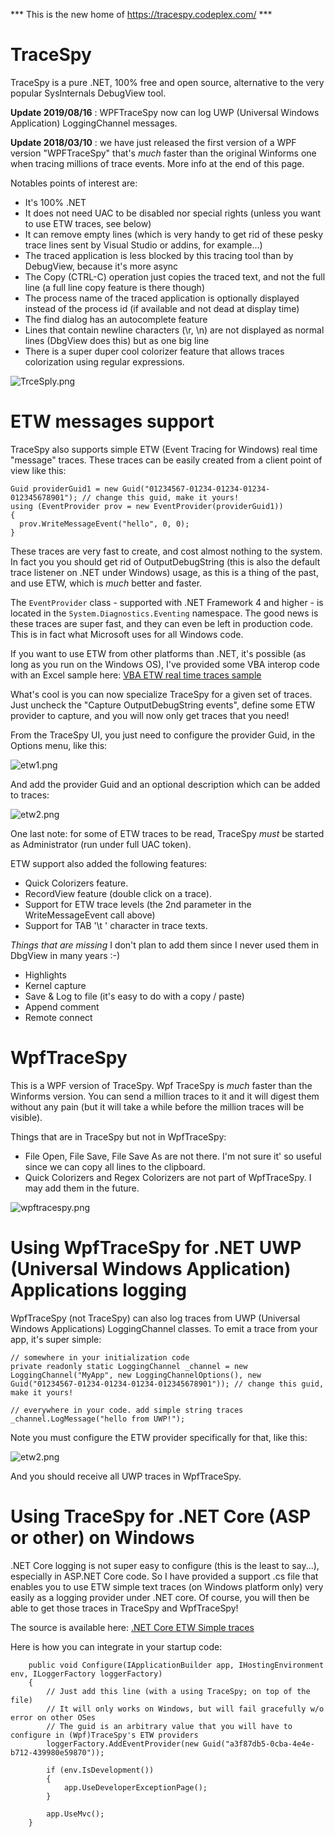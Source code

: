 *** This is the new home of https://tracespy.codeplex.com/ ***

# TraceSpy
TraceSpy is a pure .NET, 100% free and open source, alternative to the very popular SysInternals DebugView tool.

**Update 2019/08/16** : WPFTraceSpy now can log UWP (Universal Windows Application) LoggingChannel messages.

**Update 2018/03/10** : we have just released the first version of a WPF version "WPFTraceSpy" that's *much* faster than the original Winforms one when tracing millions of trace events. More info at the end of this page.

Notables points of interest are:

* It's 100% .NET
* It does not need UAC to be disabled nor special rights (unless you want to use ETW traces, see below)
* It can remove empty lines (which is very handy to get rid of these pesky trace lines sent by Visual Studio or addins, for example...)
* The traced application is less blocked by this tracing tool than by DebugView, because it's more async
* The Copy (CTRL-C) operation just copies the traced text, and not the full line (a full line copy feature is there though)
* The process name of the traced application is optionally displayed instead of the process id (if available and not dead at display  time)
* The find dialog has an autocomplete feature
* Lines that contain newline characters (\r, \n) are not displayed as normal lines (DbgView does this) but as one big line
* There is a super duper cool colorizer feature that allows traces colorization using regular expressions.

![TrceSply.png](doc/TrceSpy.PNG?raw=true)

# ETW messages support
TraceSpy also supports simple ETW (Event Tracing for Windows) real time "message" traces. These traces can be easily created from a client point of view like this:

```{{
Guid providerGuid1 = new Guid("01234567-01234-01234-01234-012345678901"); // change this guid, make it yours!
using (EventProvider prov = new EventProvider(providerGuid1))
{
  prov.WriteMessageEvent("hello", 0, 0);
}
```

These traces are very fast to create, and cost almost nothing to the system. In fact you you should get rid of OutputDebugString (this is also the default trace listener on .NET under Windows) usage, as this is a thing of the past, and use ETW, which is *much* better and faster.

The `EventProvider` class - supported with .NET Framework 4 and higher - is located in the `System.Diagnostics.Eventing` namespace. The good news is these traces are super fast, and they can even be left in production code. This is in fact what Microsoft uses for all Windows code.

If you want to use ETW from other platforms than .NET, it's possible (as long as you run on the Windows OS), I've provided some VBA interop code with an Excel sample here: [VBA ETW real time traces sample](vba) 

What's cool is you can now specialize TraceSpy for a given set of traces. Just uncheck the "Capture OutputDebugString events", define some ETW provider to capture, and you will now only get traces that you need!

From the TraceSpy UI, you just need to configure the provider Guid, in the Options menu, like this:

![etw1.png](doc/etw1.png?raw=true)

And add the provider Guid and an optional description which can be added to traces:

![etw2.png](doc/etw2.png?raw=true)

One last note: for some of ETW  traces to be read, TraceSpy *must* be started as Administrator (run under full UAC token).

ETW support also added the following features:

* Quick Colorizers feature.
* RecordView feature (double click on a trace).
* Support for ETW trace levels (the 2nd parameter in the WriteMessageEvent call above)
* Support for TAB '\t ' character in trace texts.

*Things that are missing* I don't plan to add them since I never used them in DbgView in many years :-)

* Highlights
* Kernel capture
* Save & Log to file (it's easy to do with a copy / paste)
* Append comment
* Remote connect

# WpfTraceSpy
This is a WPF version of TraceSpy. Wpf TraceSpy is *much* faster than the Winforms version. You can send a million traces to it and it will digest them without any pain (but it will take a while before the million traces will be visible).

Things that are in TraceSpy but not in WpfTraceSpy:
* File Open, File Save, File Save As are not there. I'm not sure it' so useful since we can copy all lines to the clipboard.
* Quick Colorizers and Regex Colorizers are not part of WpfTraceSpy. I may add them in the future.

![wpftracespy.png](doc/wpftracespy.png?raw=true)

# Using WpfTraceSpy for .NET UWP (Universal Windows Application) Applications logging
WpfTraceSpy (not TraceSpy) can also log traces from UWP (Universal Windows Applications) LoggingChannel classes. To emit a trace from your app, it's super simple:

    // somewhere in your initialization code
    private readonly static LoggingChannel _channel = new LoggingChannel("MyApp", new LoggingChannelOptions(), new Guid("01234567-01234-01234-01234-012345678901")); // change this guid, make it yours!

    // everywhere in your code. add simple string traces
    _channel.LogMessage("hello from UWP!");

Note you must configure the ETW provider specifically for that, like this:

![etw2.png](doc/uwplogging.png?raw=true)

And you should receive all UWP traces in WpfTraceSpy.

# Using TraceSpy for .NET Core (ASP or other) on Windows
.NET Core logging is not super easy to configure (this is the least to say...), especially in ASP.NET Core code. So I have provided a support .cs file that enables you to use ETW simple text traces (on Windows platform only) very easily as a logging provider under .NET core. Of course, you will then be able to get those traces in TraceSpy and WpfTraceSpy!

The source is available here: [.NET Core ETW Simple traces](netcore) 

Here is how you can integrate in your startup code:

        public void Configure(IApplicationBuilder app, IHostingEnvironment env, ILoggerFactory loggerFactory)
        {
            // Just add this line (with a using TraceSpy; on top of the file)
            // It will only works on Windows, but will fail gracefully w/o error on other OSes
            // The guid is an arbitrary value that you will have to configure in (Wpf)TraceSpy's ETW providers
            loggerFactory.AddEventProvider(new Guid("a3f87db5-0cba-4e4e-b712-439980e59870"));

            if (env.IsDevelopment())
            {
                app.UseDeveloperExceptionPage();
            }

            app.UseMvc();
        }

